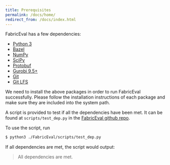 ```yaml
---
title: Prerequisites
permalink: /docs/home/
redirect_from: /docs/index.html
---
```


FabricEval has a few dependencies:
- [Python 3](https://www.python.org/downloads/)
- [Bazel](https://bazel.build/install)
- [NumPy](https://numpy.org/)
- [SciPy](https://scipy.org/)
- [Protobuf](https://developers.google.com/protocol-buffers)
- [Gurobi 9.5+](https://www.gurobi.com/)
- [Git](https://git-scm.com/)
- [Git LFS](https://git-lfs.com/)

We need to install the above packages in order to run FabricEval successfully.
Please follow the installation instructions of each package and make sure they
are included into the system path.

A script is provided to test if all the dependencies have been met.
It can be found at `scripts/test_dep.py` in the [FabricEval github repo](https://github.com/shuoshuc/FabricEval).

To use the script, run
```bash
$ python3 ./FabricEval/scripts/test_dep.py
```

If all dependencies are met, the script would output:
> All dependencies are met.
